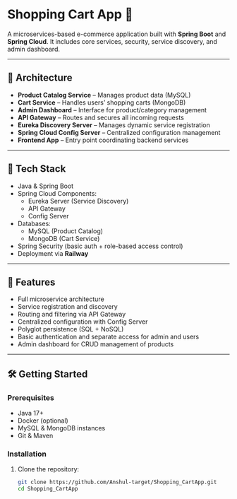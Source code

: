 # Shopping Cart App 🛒

A microservices-based e-commerce application built with **Spring Boot** and **Spring Cloud**. It includes core services, security, service discovery, and admin dashboard.

---

## 🚀 Architecture

- **Product Catalog Service** – Manages product data (MySQL)
- **Cart Service** – Handles users’ shopping carts (MongoDB)
- **Admin Dashboard** – Interface for product/category management
- **API Gateway** – Routes and secures all incoming requests
- **Eureka Discovery Server** – Manages dynamic service registration
- **Spring Cloud Config Server** – Centralized configuration management
- **Frontend App** – Entry point coordinating backend services

---

## 🧰 Tech Stack

- Java & Spring Boot
- Spring Cloud Components:
  - Eureka Server (Service Discovery)
  - API Gateway
  - Config Server
- Databases:
  - MySQL (Product Catalog)
  - MongoDB (Cart Service)
- Spring Security (basic auth + role-based access control)
- Deployment via **Railway**

---

## 🧪 Features

- Full microservice architecture
- Service registration and discovery
- Routing and filtering via API Gateway
- Centralized configuration with Config Server
- Polyglot persistence (SQL + NoSQL)
- Basic authentication and separate access for admin and users
- Admin dashboard for CRUD management of products

---

## 🛠️ Getting Started

### Prerequisites

- Java 17+
- Docker (optional)
- MySQL & MongoDB instances
- Git & Maven

### Installation

1. Clone the repository:
   ```bash
   git clone https://github.com/Anshul-target/Shopping_CartApp.git
   cd Shopping_CartApp
